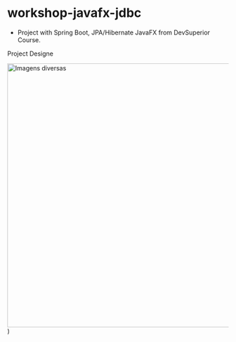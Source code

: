 # workshop-javafx-jdbc
- Project with Spring Boot, JPA/Hibernate JavaFX from DevSuperior Course.

Project Designe

<a data-flickr-embed="true" href="https://www.flickr.com/photos/194918803@N07/albums/72177720296355302" title="Imagens diversas"><img src="https://live.staticflickr.com/65535/51853884162_e0ee36dea0_c.jpg" width="800" height="600" alt="Imagens diversas"></a>)

